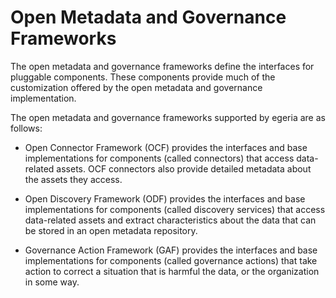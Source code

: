 <!-- SPDX-License-Identifier: Apache-2.0 -->
  
# Open Metadata and Governance Frameworks
  
The open metadata and governance frameworks define the interfaces for pluggable components.  These
components provide much of the customization offered by the open metadata and governance
implementation.

The open metadata and governance frameworks supported by egeria are as follows:
  
* Open Connector Framework (OCF) provides the interfaces and base implementations for components
(called connectors) that access data-related assets.
OCF connectors also provide detailed metadata about the assets they access.

* Open Discovery Framework (ODF) provides the interfaces and base implementations for components
(called discovery services) that access data-related assets and extract characteristics 
about the data that can be stored in an open metadata repository.

* Governance Action Framework (GAF) provides the interfaces and base implementations for components
(called governance actions) that take action to correct a situation that is harmful the data,
or the organization in some way.